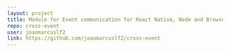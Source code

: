 ```yaml
---
layout: project
title: Module for Event communication for React Native, Node and Browser
repo: cross-event
user: joaomarcuslf2
link: https://github.com/joaomarcuslf2/cross-event
---
```

